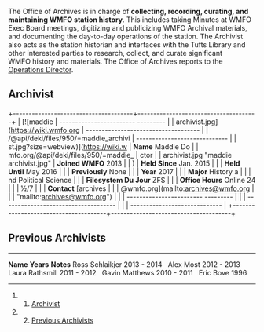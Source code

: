 The Office of Archives is in charge of **collecting, recording,
curating, and maintaining WMFO station history**. This includes taking
Minutes at WMFO Exec Board meetings, digitizing and publicizing WMFO
Archival materials, and documenting the day-to-day operations of the
station. The Archivist also acts as the station historian and interfaces
with the Tufts Library and other interested parties to research,
collect, and curate significant WMFO history and materials. The Office
of Archives reports to the [Operations
Director](https://wiki.wmfo.org/About_WMFO/Executive_Board/Operations_Dept. "Operations Dept.").

Archivist 
---------

+--------------------------------------+--------------------------------------+
| [![maddie                            |   ------------------------ --------- |
| archivist.jpg](https://wiki.wmfo.org | ------------------------------------ |
| /@api/deki/files/950/=maddie_archivi | -----------------------------        |
| st.jpg?size=webview)](https://wiki.w |   **Name**                 Maddie Do |
| mfo.org/@api/deki/files/950/=maddie_ | ctor                                 |
| archivist.jpg "maddie archivist.jpg" |   **Joined WMFO**          2013      |
| )                                    |   **Held Since**           Jan. 2015 |
|                                      |   **Held Until**           May 2016  |
|                                      |   **Previously**           None      |
|                                      |   **Year**                 2017      |
|                                      |   **Major**                History a |
|                                      | nd Political Science                 |
|                                      |   **Filesystem Du Jour**   ZFS       |
|                                      |   **Office Hours**         Online 24 |
|                                      | ½/7                                  |
|                                      |   **Contact**              [archives |
|                                      | @wmfo.org](mailto:archives@wmfo.org  |
|                                      | "mailto:archives@wmfo.org")          |
|                                      |   ------------------------ --------- |
|                                      | ------------------------------------ |
|                                      | -----------------------------        |
+--------------------------------------+--------------------------------------+

Previous Archivists 
-------------------

  ----------------- ------------- -----------
  **Name**          **Years**     **Notes**
  Ross Schlaikjer   2013 - 2014    
  Alex Most         2012 - 2013    
  Laura Rathsmill   2011 - 2012    
  Gavin Matthews    2010 - 2011    
  Eric Bove         1996           
  ----------------- ------------- -----------

1.  1. [Archivist](#Archivist)
2.  2. [Previous Archivists](#Previous_Archivists)

